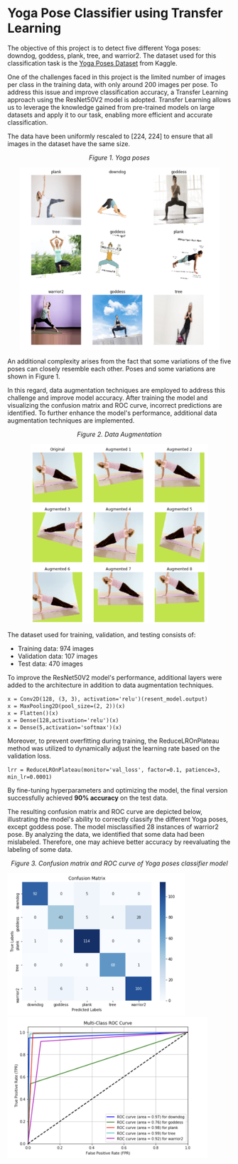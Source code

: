 # Yoga Pose Classifier using Transfer Learning

The objective of this project is to detect five different Yoga poses: downdog, goddess, plank, tree, and warrior2. The dataset used for this classification task is the <a href="https://www.kaggle.com/datasets/niharika41298/yoga-poses-dataset">Yoga Poses Dataset</a> from Kaggle.

One of the challenges faced in this project is the limited number of images per class in the training data, with only around 200 images per pose. To address this issue and improve classification accuracy, a Transfer Learning approach using the ResNet50V2 model is adopted. Transfer Learning allows us to leverage the knowledge gained from pre-trained models on large datasets and apply it to our task, enabling more efficient and accurate classification.


The data have been uniformly rescaled to [224, 224] to ensure that all images in the dataset have the same size.
<p align="center"> 
 <smaller> <i>Figure 1. Yoga poses</i></smaller>
</p>
<p align="center">
  <img src="https://github.com/hadis-raad/yoga-pose-classifier/blob/main/images/Yoga_poses.png" alt="axis of movement" width="450" />
</p>

An additional complexity arises from the fact that some variations of the five poses can closely resemble each other. Poses and some variations are shown in Figure 1.

In this regard, data augmentation techniques are employed to address this challenge and improve model accuracy. After training the model and visualizing the confusion matrix and ROC curve, incorrect predictions are identified. To further enhance the model's performance, additional data augmentation techniques are implemented.

<p align="center"> 
 <smaller> <i>Figure 2. Data Augmentation</i></smaller>
</p>
<p align="center">
  <img src="https://github.com/hadis-raad/yoga-pose-classifier/blob/main/images/data_augmentation.png" alt="data augmented images" width="400"/>
</p>

The dataset used for training, validation, and testing consists of:

* Training data: 974 images
* Validation data: 107 images
* Test data: 470 images

To improve the ResNet50V2 model's performance, additional layers were added to the architecture in addition to data augmentation techniques.

```
x = Conv2D(128, (3, 3), activation='relu')(resent_model.output)
x = MaxPooling2D(pool_size=(2, 2))(x)
x = Flatten()(x)
x = Dense(128,activation='relu')(x)
x = Dense(5,activation='softmax')(x)
```


Moreover, to prevent overfitting during training, the ReduceLROnPlateau method was utilized to dynamically adjust the learning rate based on the validation loss.


```
lrr = ReduceLROnPlateau(monitor='val_loss', factor=0.1, patience=3, min_lr=0.0001)
```

By fine-tuning hyperparameters and optimizing the model, the final version successfully achieved <b>90% accuracy</b> on the test data.

The resulting confusion matrix and ROC curve are depicted below, illustrating the model's ability to correctly classify the different Yoga poses, except goddess pose. The model misclassified 28 instances of warrior2 pose. By analyzing the data, we identified that some data had been mislabeled. Therefore, one may achieve better accuracy by reevaluating the labeling of some data.

<p align="center"> 
 <smaller> <i>Figure 3. Confusion matrix and ROC curve of Yoga poses classifier model </i></smaller>
</p>


<img src="https://github.com/hadis-raad/yoga-pose-classifier/blob/main/images/confusion_matrix.png" alt="confusion matrix" width="400"/><img src="https://github.com/hadis-raad/yoga-pose-classifier/blob/main/images/roc.png" alt="roc curve" width="450"/>





